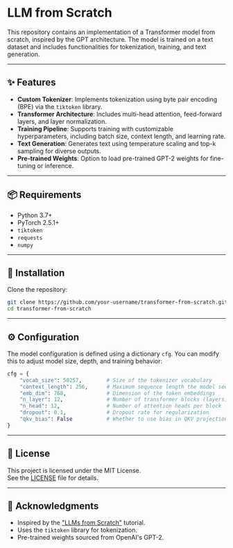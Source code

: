 # LLM from Scratch

This repository contains an implementation of a Transformer model from scratch, inspired by the GPT architecture. The model is trained on a text dataset and includes functionalities for tokenization, training, and text generation. 

---

## ✨ Features

- **Custom Tokenizer**: Implements tokenization using byte pair encoding (BPE) via the `tiktoken` library.  
- **Transformer Architecture**: Includes multi-head attention, feed-forward layers, and layer normalization.  
- **Training Pipeline**: Supports training with customizable hyperparameters, including batch size, context length, and learning rate.  
- **Text Generation**: Generates text using temperature scaling and top-k sampling for diverse outputs.  
- **Pre-trained Weights**: Option to load pre-trained GPT-2 weights for fine-tuning or inference.

---

## 📦 Requirements

- Python 3.7+  
- PyTorch 2.5.1+  
- `tiktoken`  
- `requests`  
- `numpy`  

---

## 🔧 Installation

Clone the repository:

```bash
git clone https://github.com/your-username/transformer-from-scratch.git
cd transformer-from-scratch
```
---

## ⚙️ Configuration

The model configuration is defined using a dictionary `cfg`. You can modify this to adjust model size, depth, and training behavior:

```python
cfg = {
    "vocab_size": 50257,        # Size of the tokenizer vocabulary
    "context_length": 256,      # Maximum sequence length the model sees
    "emb_dim": 768,             # Dimension of the token embeddings
    "n_layer": 12,              # Number of transformer blocks (layers)
    "n_head": 12,               # Number of attention heads per block
    "dropout": 0.1,             # Dropout rate for regularization
    "qkv_bias": False           # Whether to use bias in QKV projections
}
```
---

## 📄 License

This project is licensed under the MIT License.  
See the [LICENSE](LICENSE) file for details.

---

## 🙏 Acknowledgments

- Inspired by the ["LLMs from Scratch"](https://github.com/karpathy/ng-video-lecture) tutorial.  
- Uses the `tiktoken` library for tokenization.  
- Pre-trained weights sourced from OpenAI's GPT-2.
